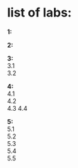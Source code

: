 # list of labs:
**1:**    
  
**2:**  
  
**3:**  
3.1  
3.2  
  
**4:**  
4.1  
4.2  
4.3
4.4
  
**5:**  
5.1  
5.2  
5.3  
5.4  
5.5  
